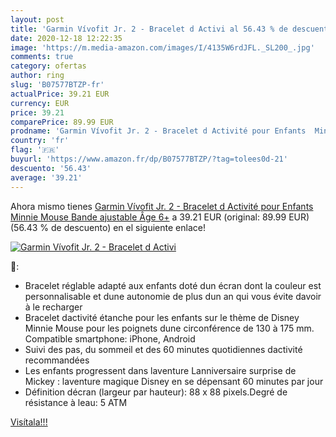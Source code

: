 ```yaml
---
layout: post
title: 'Garmin Vívofit Jr. 2 - Bracelet d Activi al 56.43 % de descuento'
date: 2020-12-18 12:22:35
image: 'https://m.media-amazon.com/images/I/4135W6rdJFL._SL200_.jpg'
comments: true
category: ofertas
author: ring
slug: 'B07577BTZP-fr'
actualPrice: 39.21 EUR
currency: EUR
price: 39.21
comparePrice: 89.99 EUR
prodname: 'Garmin Vívofit Jr. 2 - Bracelet d Activité pour Enfants  Minnie Mouse  Bande ajustable   Âge 6+'
country: 'fr'
flag: '🇫🇷'
buyurl: 'https://www.amazon.fr/dp/B07577BTZP/?tag=tolees0d-21'
descuento: '56.43'
average: '39.21'
---
```


Ahora mismo tienes [Garmin Vívofit Jr. 2 - Bracelet d Activité pour Enfants  Minnie Mouse  Bande ajustable   Âge 6+](https://www.amazon.fr/dp/B07577BTZP/?tag=tolees0d-21) a 39.21 EUR (original: 89.99 EUR) (56.43 %  de descuento) en el siguiente enlace!

[![Garmin Vívofit Jr. 2 - Bracelet d Activi](https://m.media-amazon.com/images/I/4135W6rdJFL._SL200_.jpg)](https://www.amazon.fr/dp/B07577BTZP/?tag=tolees0d-21)

🔎:

- Bracelet réglable adapté aux enfants doté dun écran dont la couleur est personnalisable et dune autonomie de plus dun an qui vous évite davoir à le recharger
- Bracelet dactivité étanche pour les enfants sur le thème de Disney Minnie Mouse pour les poignets dune circonférence de 130 à 175 mm. Compatible smartphone: iPhone, Android
- Suivi des pas, du sommeil et des 60 minutes quotidiennes dactivité recommandées
- Les enfants progressent dans laventure Lanniversaire surprise de Mickey : laventure magique Disney en se dépensant 60 minutes par jour
- Définition décran (largeur par hauteur): 88 x 88 pixels.Degré de résistance à leau: 5 ATM

[Visítala!!!](https://www.amazon.fr/dp/B07577BTZP/?tag=tolees0d-21)
